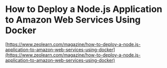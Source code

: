 # How to Deploy a Node.js Application to Amazon Web Services Using Docker
[https://www.zeolearn.com/magazine/how-to-deploy-a-node.js-application-to-amazon-web-services-using-docker](https://www.zeolearn.com/magazine/how-to-deploy-a-node.js-application-to-amazon-web-services-using-docker)
